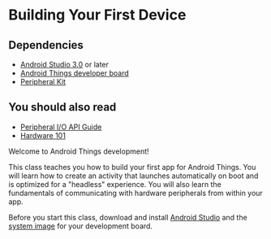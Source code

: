 # Building Your First Device

## Dependencies

*   [Android Studio 3.0](https://developer.android.google.cn/studio/index.html) or later
*   [Android Things developer board](https://developer.android.google.cn/things/hardware/developer-kits.html)
*   [Peripheral Kit](https://developer.android.google.cn/things/hardware/developer-kits.html#featured_peripherals)

## You should also read

*   [Peripheral I/O API Guide](https://developer.android.google.cn/things/sdk/pio/index.html)
*   [Hardware 101](https://developer.android.google.cn/things/hardware/hardware-101.html)


Welcome to Android Things development!

This class teaches you how to build your first app for Android Things. You will learn how to create an activity that launches automatically on boot and is optimized for a "headless" experience. You will also learn the fundamentals of communicating with hardware peripherals from within your app.

Before you start this class, download and install [Android Studio](https://developer.android.google.cn/studio/index.html) and the [system image](https://partner.android.com/things/console) for your development board.

